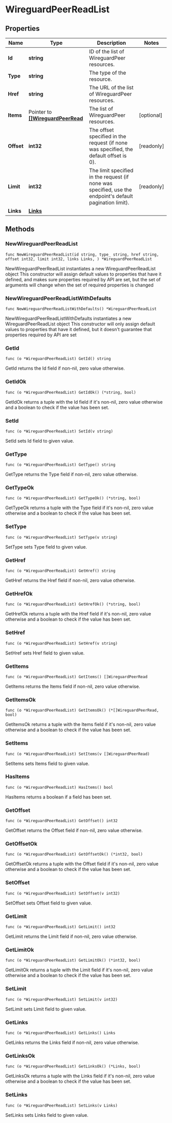 # WireguardPeerReadList

## Properties

|Name | Type | Description | Notes|
|------------ | ------------- | ------------- | -------------|
|**Id** | **string** | ID of the list of WireguardPeer resources. | |
|**Type** | **string** | The type of the resource. | |
|**Href** | **string** | The URL of the list of WireguardPeer resources. | |
|**Items** | Pointer to [**[]WireguardPeerRead**](WireguardPeerRead.md) | The list of WireguardPeer resources. | [optional] |
|**Offset** | **int32** | The offset specified in the request (if none was specified, the default offset is 0).  | [readonly] |
|**Limit** | **int32** | The limit specified in the request (if none was specified, use the endpoint&#39;s default pagination limit).  | [readonly] |
|**Links** | [**Links**](Links.md) |  | |

## Methods

### NewWireguardPeerReadList

`func NewWireguardPeerReadList(id string, type_ string, href string, offset int32, limit int32, links Links, ) *WireguardPeerReadList`

NewWireguardPeerReadList instantiates a new WireguardPeerReadList object
This constructor will assign default values to properties that have it defined,
and makes sure properties required by API are set, but the set of arguments
will change when the set of required properties is changed

### NewWireguardPeerReadListWithDefaults

`func NewWireguardPeerReadListWithDefaults() *WireguardPeerReadList`

NewWireguardPeerReadListWithDefaults instantiates a new WireguardPeerReadList object
This constructor will only assign default values to properties that have it defined,
but it doesn't guarantee that properties required by API are set

### GetId

`func (o *WireguardPeerReadList) GetId() string`

GetId returns the Id field if non-nil, zero value otherwise.

### GetIdOk

`func (o *WireguardPeerReadList) GetIdOk() (*string, bool)`

GetIdOk returns a tuple with the Id field if it's non-nil, zero value otherwise
and a boolean to check if the value has been set.

### SetId

`func (o *WireguardPeerReadList) SetId(v string)`

SetId sets Id field to given value.


### GetType

`func (o *WireguardPeerReadList) GetType() string`

GetType returns the Type field if non-nil, zero value otherwise.

### GetTypeOk

`func (o *WireguardPeerReadList) GetTypeOk() (*string, bool)`

GetTypeOk returns a tuple with the Type field if it's non-nil, zero value otherwise
and a boolean to check if the value has been set.

### SetType

`func (o *WireguardPeerReadList) SetType(v string)`

SetType sets Type field to given value.


### GetHref

`func (o *WireguardPeerReadList) GetHref() string`

GetHref returns the Href field if non-nil, zero value otherwise.

### GetHrefOk

`func (o *WireguardPeerReadList) GetHrefOk() (*string, bool)`

GetHrefOk returns a tuple with the Href field if it's non-nil, zero value otherwise
and a boolean to check if the value has been set.

### SetHref

`func (o *WireguardPeerReadList) SetHref(v string)`

SetHref sets Href field to given value.


### GetItems

`func (o *WireguardPeerReadList) GetItems() []WireguardPeerRead`

GetItems returns the Items field if non-nil, zero value otherwise.

### GetItemsOk

`func (o *WireguardPeerReadList) GetItemsOk() (*[]WireguardPeerRead, bool)`

GetItemsOk returns a tuple with the Items field if it's non-nil, zero value otherwise
and a boolean to check if the value has been set.

### SetItems

`func (o *WireguardPeerReadList) SetItems(v []WireguardPeerRead)`

SetItems sets Items field to given value.

### HasItems

`func (o *WireguardPeerReadList) HasItems() bool`

HasItems returns a boolean if a field has been set.

### GetOffset

`func (o *WireguardPeerReadList) GetOffset() int32`

GetOffset returns the Offset field if non-nil, zero value otherwise.

### GetOffsetOk

`func (o *WireguardPeerReadList) GetOffsetOk() (*int32, bool)`

GetOffsetOk returns a tuple with the Offset field if it's non-nil, zero value otherwise
and a boolean to check if the value has been set.

### SetOffset

`func (o *WireguardPeerReadList) SetOffset(v int32)`

SetOffset sets Offset field to given value.


### GetLimit

`func (o *WireguardPeerReadList) GetLimit() int32`

GetLimit returns the Limit field if non-nil, zero value otherwise.

### GetLimitOk

`func (o *WireguardPeerReadList) GetLimitOk() (*int32, bool)`

GetLimitOk returns a tuple with the Limit field if it's non-nil, zero value otherwise
and a boolean to check if the value has been set.

### SetLimit

`func (o *WireguardPeerReadList) SetLimit(v int32)`

SetLimit sets Limit field to given value.


### GetLinks

`func (o *WireguardPeerReadList) GetLinks() Links`

GetLinks returns the Links field if non-nil, zero value otherwise.

### GetLinksOk

`func (o *WireguardPeerReadList) GetLinksOk() (*Links, bool)`

GetLinksOk returns a tuple with the Links field if it's non-nil, zero value otherwise
and a boolean to check if the value has been set.

### SetLinks

`func (o *WireguardPeerReadList) SetLinks(v Links)`

SetLinks sets Links field to given value.



